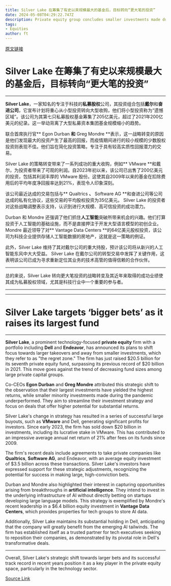 ```yaml
---
title: Silver Lake 在筹集了有史以来规模最大的基金后，目标转向“更大笔的投资”
date: 2024-05-08T04:29:22.747Z
description: Private equity group concludes smaller investments made during the pandemic landed in ‘the regret zone’
tags: 
- Equities
author: ft
---
```


[原文链接](https://ft.com/content/78a4b5bb-58ac-46f6-893a-5ef9f4aca440)

# Silver Lake 在筹集了有史以来规模最大的基金后，目标转向“更大笔的投资”

---

**Silver Lake**，一家知名的专注于科技的**私募股权**公司，其投资组合包括**戴尔**和**奋进公司**，它宣布计划将重心从小型投资转向大型收购，他们将小型投资称为“遗憾区域”。该公司为其第七只私募股权基金筹集了205亿美元，超过了2021年200亿美元的纪录。这一举动背离了大型私募资本集团基金规模缩小的趋势。

联合首席执行官** Egon Durban **和** Greg Mondre **表示，这一战略转变的原因是他们发现最大的投资产生了最高的回报，而疫情期间进行的较小规模的少数股权投资则表现不佳。他们旨在简化投资策略，专注于具有较高实质性回报潜力的交易。

Silver Lake 的策略转变带来了一系列成功的重大收购，例如** VMware **和戴尔，为投资者带来了可观的利润。自2023年初以来，该公司已出售了200亿美元的投资，包括其利润丰厚的 VMware 股份。这使其自2009年以来的基金在扣除费用后的平均年度净回报率达到21%，表现令人印象深刻。

该公司最近达成的交易包括与** Qualtrics **、** Software AG **和奋进公司等公司达成的私有化协议，这些交易的平均股权投资为35亿美元。 Silver Lake 的投资者对这些战略调整表示支持，认识到进行大规模、高可信投资的成功潜力。

Durban 和 Mondre 还强调了他们抓住**人工智能**突破所带来机会的兴趣。他们打算投资于人工智能的基础设施，而不是直接押注于开发大型语言模型的初创企业。 Mondre 最近领导了对** Vantage Data Centers **的64亿美元股权投资，该公司为科技企业提供存储人工智能数据的房地产，这就是这一策略的例证。

此外，Silver Lake 维持了其对戴尔公司的重大持股，预计该公司将从新兴的人工智能东风中大大受益。 Silver Lake 在戴尔公司的转型交易中发挥了关键作用，这表明该公司已成为寻求重新定位其业务的技术高管的值得信赖的合作伙伴。

---

总的来说，Silver Lake 转向更大笔投资的战略转变及其近年来取得的成功业绩使其成为私募股权领域，尤其是科技行业中一个重要的参与者。

---

---

# Silver Lake targets ‘bigger bets’ as it raises its largest fund

---

**Silver Lake**, a prominent technology-focused **private equity** firm with a portfolio including **Dell** and **Endeavor**, has announced its plans to shift focus towards larger takeovers and away from smaller investments, which they refer to as "the regret zone." The firm has just raised $20.5 billion for its seventh private equity fund, surpassing its previous record of $20 billion in 2021. This move goes against the trend of decreasing fund sizes among large private capital groups. 

Co-CEOs **Egon Durban** and **Greg Mondre** attributed this strategic shift to the observation that their largest investments have yielded the highest returns, while smaller minority investments made during the pandemic underperformed. They aim to streamline their investment strategy and focus on deals that offer higher potential for substantial returns. 

Silver Lake's change in strategy has resulted in a series of successful large buyouts, such as **VMware** and Dell, generating significant profits for investors. Since early 2023, the firm has sold down $20 billion in investments, including its lucrative stake in VMware. This has contributed to an impressive average annual net return of 21% after fees on its funds since 2009. 

The firm's recent deals include agreements to take private companies like **Qualtrics**, **Software AG**, and Endeavor, with an average equity investment of $3.5 billion across these transactions. Silver Lake's investors have expressed support for these strategic adjustments, recognizing the potential for success in making large, high-conviction bets. 

Durban and Mondre also highlighted their interest in capturing opportunities arising from breakthroughs in **artificial intelligence**. They intend to invest in the underlying infrastructure of AI without directly betting on startups developing large language models. This strategy is exemplified by Mondre's recent leadership in a $6.4 billion equity investment in **Vantage Data Centers**, which provides properties for tech groups to store AI data. 

Additionally, Silver Lake maintains its substantial holding in Dell, anticipating that the company will greatly benefit from the emerging AI tailwinds. The firm has established itself as a trusted partner for tech executives seeking to reposition their companies, as demonstrated by its pivotal role in Dell's transformative deals. 

---

Overall, Silver Lake's strategic shift towards larger bets and its successful track record in recent years position it as a key player in the private equity space, particularly in the technology sector.

[Source Link](https://ft.com/content/78a4b5bb-58ac-46f6-893a-5ef9f4aca440)


